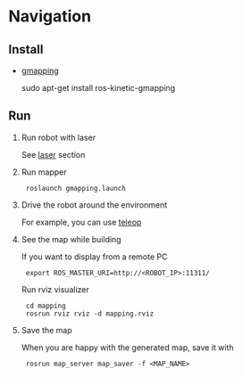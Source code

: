 # Navigation #


## Install ##

* [gmapping](http://wiki.ros.org/gmapping)


    sudo apt-get install ros-kinetic-gmapping


## Run ##

1. Run robot with laser 

    See [laser](https://bitbucket.org/iocchi/marrtino_apps/src/master/laser) section 

2. Run mapper

        roslaunch gmapping.launch


3. Drive the robot around the environment

    For example, you can use [teleop](https://bitbucket.org/iocchi/marrtino_apps/src/master/teleop/)


4. See the map while building

    If you want to display from a remote PC

        export ROS_MASTER_URI=http://<ROBOT_IP>:11311/


    Run rviz visualizer

        cd mapping
        rosrun rviz rviz -d mapping.rviz


5. Save the map

    When you are happy with the generated map, save it with    

        rosrun map_server map_saver -f <MAP_NAME>



